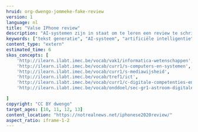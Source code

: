 ```yaml
---
hruid: org-dwengo-jommeke-fake-review
version: 1
language: nl
title: "Valse IPhone review"
description: "AI-systemen zijn in staat om te leren een review te schrijven."
keywords: ["tekst generatie", "AI-systeem", "artificiële intelligentie"]
content_type: "extern"
estimated_time: 6
skos_concepts: [
    'http://ilearn.ilabt.imec.be/vocab/vak1/informatica-wetenschappen', 
    'http://ilearn.ilabt.imec.be/vocab/curr1/s-computers-en-systemen',
    'http://ilearn.ilabt.imec.be/vocab/curr1/s-mediawijsheid',
    'http://ilearn.ilabt.imec.be/vocab/tref1/ict',
    'http://ilearn.ilabt.imec.be/vocab/curr1/c-digitale-competenties-en-mediawijsheid',
    'http://ilearn.ilabt.imec.be/vocab/onddoel/sec-gr1-astroom-digitale-competenties-en-mediawijsheid-4.5',

]
copyright: "CC BY dwengo"
target_ages: [10, 11, 12, 13]
content_location: "https://notrealnews.net/iphonese2020review/"
aspect_ratio: iframe-1-2
---
```




